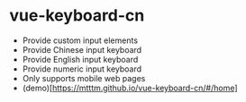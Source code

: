# vue-keyboard-cn
- Provide custom input elements
- Provide Chinese input keyboard
- Provide English input keyboard
- Provide numeric input keyboard
- Only supports mobile web pages
- (demo)[https://mtttm.github.io/vue-keyboard-cn/#/home]



